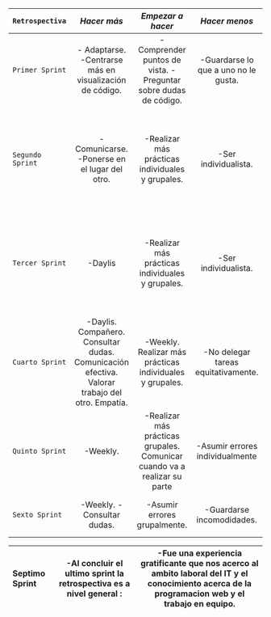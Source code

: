 


| `Retrospectiva` | ***Hacer más***  | ***Empezar a hacer*** | ***Hacer menos***  | ***Dejar de hacer*** | ***Seguir haciendo***  | 
| :-------------- | :--------------: | :-------------------: | :----------------: | :------------------: | ---------------------: |
| `Primer Sprint` | - Adaptarse.  -Centrarse más en visualización de código. | -Comprender puntos de vista. -Preguntar sobre dudas de código. | -Guardarse lo que a uno no le gusta. | -Desestimar aportes sin considerarlos. | -Comunicarse. -Preguntar antes de hacer un cambio significativo.  |
| `Segundo Sprint` | -Comunicarse. -Ponerse en el lugar del otro.|  -Realizar más prácticas individuales y grupales. | -Ser individualista. | -Posponer daylis, plazos. | -Adaptarse. -Centrarse más en visualización de código. -Preguntar antes de hacer un cambio significativo. | 
| `Tercer Sprint` | -Daylis |  -Realizar más prácticas individuales y grupales. | -Ser individualista. | -Posponer daylis, plazos. | -Adaptarse. -Centrarse más en visualización de código. -Preguntar antes de hacer un cambio significativo. | 
| `Cuarto Sprint` | -Daylis. Compañero. Consultar dudas. Comunicación efectiva. Valorar trabajo del otro. Empatía. |  -Weekly. Realizar más prácticas individuales y grupales. | -No delegar tareas equitativamente. | -Posponer daylis. | -Preguntar antes de hacer un cambio significativo. -Comunicar | 
| `Quinto Sprint` | -Weekly. |  -Realizar más prácticas grupales. Comunicar cuando va a realizar su parte | -Asumir errores individualmente  | ***no encontramos problemas en este sprint*** | -Consultar dudas. Comunicación efectiva.| 
| `Sexto Sprint` | -Weekly. -Consultar dudas. |  -Asumir errores grupalmente.| -Guardarse incomodidades.  | -Comprometer el tiempo de entrega. | Comunicación efectiva. | 


|Septimo Sprint| -Al concluir el ultimo sprint la retrospectiva es a nivel general : | -Fue una experiencia gratificante que nos acerco al ambito laboral del IT y el conocimiento acerca de la programacion web y el trabajo en equipo. | 
| :-------------- | :--------------: | :--------------: |
